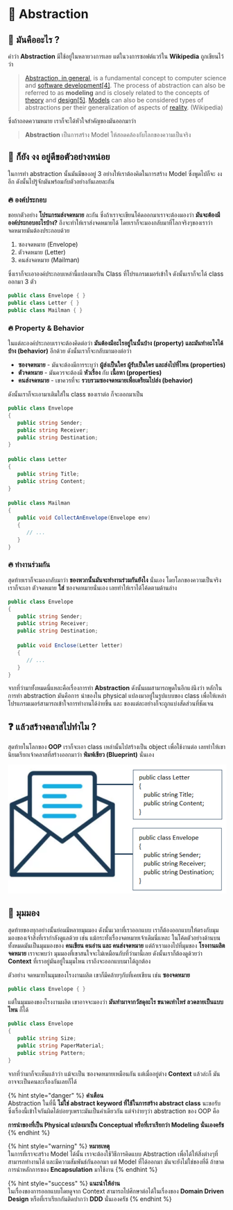 # 💖 Abstraction

## 🤔 มันคืออะไร ?

คำว่า **Abstraction** มีใช้อยู่ในหลายวงการเลย แต่ในวงการซอฟต์แวร์ใน **Wikipedia** ถูกเขียนไว้ว่า

> [Abstraction, in general](https://en.wikipedia.org/wiki/Abstraction), is a fundamental concept to computer science and [software development](https://en.wikipedia.org/wiki/Software_development)[\[4\]](https://en.wikipedia.org/wiki/Abstraction_%28computer_science%29#cite_note-4). The process of abstraction can also be referred to as **modeling** and is closely related to the concepts of [theory](https://en.wikipedia.org/wiki/Theory) and [design](https://en.wikipedia.org/wiki/Design)[\[5\]](https://en.wikipedia.org/wiki/Abstraction_%28computer_science%29#cite_note-5). [Models](https://en.wikipedia.org/wiki/Conceptual_model) can also be considered types of abstractions per their generalization of aspects of [reality](https://en.wikipedia.org/wiki/Reality). \(Wikipedia\)

ซึ่งถ้าถอดความหมาย เราก็จะได้หัวใจสำคัญของมันออกมาว่า

> **Abstraction** เป็นการสร้าง Model ให้สอดคล้องกับโลกของความเป็นจริง

## 🤨 ก็ยัง งง อยู่ดีขอตัวอย่างหน่อย

ในการทำ abstraction นั้นมันมีของอยู่ 3 อย่างให้เราต้องคิดในการสร้าง Model ซึ่งพูดไปก็จะ งง อีก ดังนั้นไปรู้จักมันพร้อมกับตัวอย่างกันเลยละกัน

### 🔥 องค์ประกอบ

ขอยกตัวอย่าง **โปรแกรมส่งจดหมาย** ละกัน ซึ่งถ้าเราจะเขียนโค้ดออกมาเราจะต้องมองว่า **มันจะต้องมีองค์ประกอบอะไรบ้าง?** ถึงจะทำให้เราส่งจดหมายได้ โดยเราก็จะมองกลับมาที่โลกจริงๆของเราว่าจดหมายมันต้องประกอบด้วย

1. ซองจดหมาย \(Envelope\)
2. ตัวจดหมาย \(Letter\)
3. คนส่งจดหมาย \(Mailman\)

ซึ่งเราก็จะเอาองค์ประกอบเหล่านี้แปลงมาเป็น Class ที่โปรแกรมเมอร์เข้าใจ ดังนั้นเราก็จะได้ class ออกมา 3 ตัว

```csharp
public class Envelope { }
public class Letter { }
public class Mailman { }
```

### 🔥 Property & Behavior

ในแต่ละองค์ประกอบเราจะต้องคิดต่อว่า **มันต้องมีอะไรอยู่ในนั้นบ้าง \(property\) และมันทำอะไรได้บ้าง \(behavior\)** อีกด้วย  ดังนั้นเราก็จะกลับมามองต่อว่า

* **ซองจดหมาย** - มันจะต้องมีการระบุว่า **ผู้ส่งเป็นใคร ผู้รับเป็นใคร และส่งไปที่ไหน \(properties\)**
* **ตัวจดหมาย** - มันควรจะต้องมี **หัวเรื่อง** กับ **เนื้อหา \(properties\)**
* **คนส่งจดหมาย** - เขาควรที่จะ **รวบรวมซองจดหมายเพื่อเตรียมไปส่ง \(behavior\)**

ดังนั้นเราก็จะเอามาเติมใส่ใน class ของเราต่อ ก็จะออกมาเป็น

```csharp
public class Envelope
{
   public string Sender;
   public string Receiver;
   public string Destination;
}

public class Letter
{
   public string Title;
   public string Content;
}

public class Mailman
{
   public void CollectAnEnvelope(Envelope env)
   {
      // ...
   }
}
```

### 🔥 ทำงานร่วมกัน

สุดท้ายเราก็จะมองกลับมาว่า **ของพวกนั้นมันจะทำงานร่วมกันยังไง** นั่นเอง โดยโลกของความเป็นจริง เราก็จะเอา ตัวจดหมาย **ใส่** ซองจดหมายนั่นเอง เลยทำให้เราได้โค้ดตามด้านล่าง

```csharp
public class Envelope
{
   public string Sender;
   public string Receiver;
   public string Destination;
   
   public void Enclose(Letter letter)
   {
      // ...
   }
}
```

จากที่ว่ามาทั้งหมดนี่แหละคือเรื่องการทำ **Abstraction** ดังนั้นผมสามารถพูดในอีกแง่นึงว่า หลักในการทำ abstraction มันคือการ นำของใน physical แปลงมาอยู่ในรูปแบบของ class เพื่อให้เหล่าโปรแกรมเมอร์สามารถเข้าใจการทำงานได้ง่ายขึ้น และ ของแต่ละอย่างก็จะถูกแบ่งสัดส่วนที่ชัดเจน

## ❓ แล้วสร้างคลาสไปทำไม ?

สุดท้ายในโลกของ **OOP** เราก็จะเอา class เหล่านั้นไปสร้างเป็น object เพื่อใช้งานต่อ เลยทำให้เขานิยมเรียกเจ้าคลาสที่สร้างออกมาว่า **พิมพ์เขียว \(Blueprint\)** นั่นเอง

![Blueprint](../../.gitbook/assets/image%20%28307%29.png)

## 🔎 มุมมอง

สุดท้ายของทุกอย่างนั้นย่อมมีหลายมุมมอง ดังนั้นเวลาที่เราออกแบบ เราก็ต้องออกแบบให้ตรงกับมุมมองของเจ้าสิ่งที่เรากำลังดูแลด้วย เช่น แม้กระทั่งเรื่องจดหมายเจ้าเดิมนี่แหละ ในโค้ดตัวอย่างด้านบนทั้งหมดมันเป็นมุมมองของ **คนเขียน คนอ่าน และ คนส่งจดหมาย** แต่ถ้าเรามองไปที่มุมของ **โรงงานผลิตจดหมาย** เราจะพบว่า มุมมองที่เขาสนใจจะไม่เหมือนกับที่ว่ามานี้เลย ดังนั้นเราก็ต้องดูด้วยว่า **Context** ที่เราอยู่มันอยู่ในมุมไหน เราถึงจะออกแบบมาได้ถูกต้อง 

ตัวอย่าง จดหมายในมุมของโรงงานผลิต เขาก็มีคล้ายๆกับที่เคยเขียน เช่น **ซองจดหมาย**

```csharp
public class Envelope { }
```

แต่ในมุมมองของโรงงานผลิต เขาอาจจะมองว่า **มันทำมาจากวัสดุอะไร ขนาดเท่าไหร่ ลวดลายเป็นแบบไหน** ก็ได้

```csharp
public class Envelope
{
   public string Size;
   public string PaperMaterial;
   public string Pattern;
}
```

จากที่ว่ามาก็จะเห็นแล้วว่า แม้จะเป็น ซองจดหมายเหมือนกัน แต่เมื่ออยู่ต่าง **Context** แล้วล่ะก็ มันอาจจะเป็นคนละเรื่องกันเลยก็ได้

{% hint style="danger" %}
**คำเตือน**  
Abstraction ในที่นี้ **ไม่ใช่ abstract keyword ที่ใช้ในการสร้าง abstract class** นะขอรับ ซึ่งเรื่องนี้เข้าใจกันผิดได้บ่อยๆเพราะมันเป็นคำเดียวกัน แต่จำง่ายๆว่า abstraction ของ OOP คือ

**การนำของที่เป็น Physical แปลงมาเป็น Conceptual หรือที่เราเรียกว่า Modeling นั่นเองครัช**
{% endhint %}

{% hint style="warning" %}
**หมายเหตุ**  
ในการที่เราจะสร้าง Model ได้นั้น เราจะต้องใช้วิธีการคิดแบบ Abstraction เพื่อได้ให้สิ่งต่างๆที่สามารถทำงานได้ และมีความสัมพันธ์กันออกมา แต่ Model ที่ได้ออกมา มันจะยังไม่ใช่ของที่ดี ถ้าขาดการนำหลักการของ **Encapsulation** มาใช้งาน
{% endhint %}

{% hint style="success" %}
**แนะนำให้อ่าน**  
ในเรื่องของการออกแบบโดยดูจาก Context สามารถไปศึกษาต่อได้ในเรื่องของ **Domain Driven Design** หรือที่เราเรียกกันติดปากว่า **DDD** นั่นเองครัช
{% endhint %}

